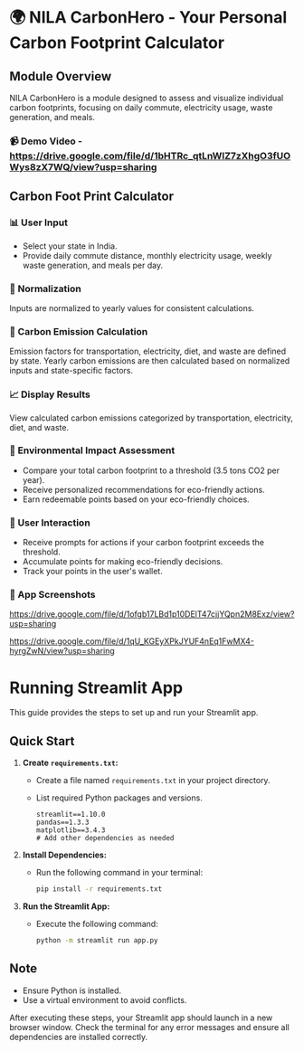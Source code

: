
# 🌍 NILA CarbonHero - Your Personal Carbon Footprint Calculator 

## Module Overview

NILA CarbonHero is a module designed to assess and visualize individual carbon footprints, focusing on daily commute, electricity usage, waste generation, and meals.

### 📹  Demo Video - https://drive.google.com/file/d/1bHTRc_qtLnWlZ7zXhgO3fUOWys8zX7WQ/view?usp=sharing

## Carbon Foot Print Calculator


### 📊 User Input

- Select your state in India.
- Provide daily commute distance, monthly electricity usage, weekly waste generation, and meals per day.

### 🔄 Normalization

Inputs are normalized to yearly values for consistent calculations.

### 🌱 Carbon Emission Calculation

Emission factors for transportation, electricity, diet, and waste are defined by state. Yearly carbon emissions are then calculated based on normalized inputs and state-specific factors.

### 📈 Display Results

View calculated carbon emissions categorized by transportation, electricity, diet, and waste.

### 🌿 Environmental Impact Assessment

- Compare your total carbon footprint to a threshold (3.5 tons CO2 per year).
- Receive personalized recommendations for eco-friendly actions.
- Earn redeemable points based on your eco-friendly choices.

### 🤝 User Interaction

- Receive prompts for actions if your carbon footprint exceeds the threshold.
- Accumulate points for making eco-friendly decisions.
- Track your points in the user's wallet.

### 📸 App Screenshots

https://drive.google.com/file/d/1ofgb17LBd1p10DElT47cjjYQpn2M8Exz/view?usp=sharing

https://drive.google.com/file/d/1qU_KGEyXPkJYUF4nEq1FwMX4-hyrgZwN/view?usp=sharing

# Running Streamlit App

This guide provides the steps to set up and run your Streamlit app.

## Quick Start

1. **Create `requirements.txt`:**
   - Create a file named `requirements.txt` in your project directory.
   - List required Python packages and versions.

     ```plaintext
     streamlit==1.10.0
     pandas==1.3.3
     matplotlib==3.4.3
     # Add other dependencies as needed
     ```

2. **Install Dependencies:**
   - Run the following command in your terminal:

     ```bash
     pip install -r requirements.txt
     ```

3. **Run the Streamlit App:**
   - Execute the following command:

     ```bash
     python -m streamlit run app.py
     ```
  
   

## Note

- Ensure Python is installed.
- Use a virtual environment to avoid conflicts.

After executing these steps, your Streamlit app should launch in a new browser window. Check the terminal for any error messages and ensure all dependencies are installed correctly.



